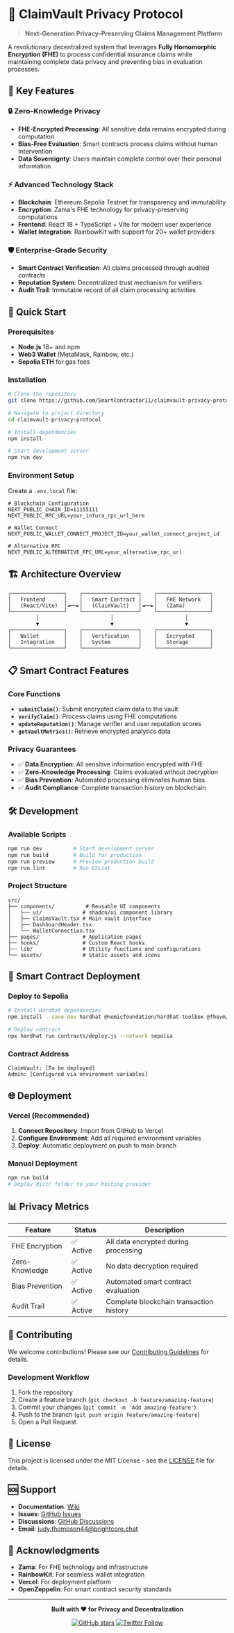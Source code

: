 # 🔐 ClaimVault Privacy Protocol

> **Next-Generation Privacy-Preserving Claims Management Platform**

A revolutionary decentralized system that leverages **Fully Homomorphic Encryption (FHE)** to process confidential insurance claims while maintaining complete data privacy and preventing bias in evaluation processes.

## 🌟 Key Features

### 🔒 **Zero-Knowledge Privacy**
- **FHE-Encrypted Processing**: All sensitive data remains encrypted during computation
- **Bias-Free Evaluation**: Smart contracts process claims without human intervention
- **Data Sovereignty**: Users maintain complete control over their personal information

### ⚡ **Advanced Technology Stack**
- **Blockchain**: Ethereum Sepolia Testnet for transparency and immutability
- **Encryption**: Zama's FHE technology for privacy-preserving computations
- **Frontend**: React 18 + TypeScript + Vite for modern user experience
- **Wallet Integration**: RainbowKit with support for 20+ wallet providers

### 🛡️ **Enterprise-Grade Security**
- **Smart Contract Verification**: All claims processed through audited contracts
- **Reputation System**: Decentralized trust mechanism for verifiers
- **Audit Trail**: Immutable record of all claim processing activities

## 🚀 Quick Start

### Prerequisites
- **Node.js** 18+ and npm
- **Web3 Wallet** (MetaMask, Rainbow, etc.)
- **Sepolia ETH** for gas fees

### Installation

```bash
# Clone the repository
git clone https://github.com/SmartContractor11/claimvault-privacy-protocol.git

# Navigate to project directory
cd claimvault-privacy-protocol

# Install dependencies
npm install

# Start development server
npm run dev
```

### Environment Setup

Create a `.env.local` file:

```env
# Blockchain Configuration
NEXT_PUBLIC_CHAIN_ID=11155111
NEXT_PUBLIC_RPC_URL=your_infura_rpc_url_here

# Wallet Connect
NEXT_PUBLIC_WALLET_CONNECT_PROJECT_ID=your_wallet_connect_project_id

# Alternative RPC
NEXT_PUBLIC_ALTERNATIVE_RPC_URL=your_alternative_rpc_url
```

## 🏗️ Architecture Overview

```
┌─────────────────┐    ┌──────────────────┐    ┌─────────────────┐
│   Frontend      │    │   Smart Contract │    │   FHE Network   │
│   (React/Vite)  │◄──►│   (ClaimVault)   │◄──►│   (Zama)        │
└─────────────────┘    └──────────────────┘    └─────────────────┘
         │                       │                       │
         ▼                       ▼                       ▼
┌─────────────────┐    ┌──────────────────┐    ┌─────────────────┐
│   Wallet        │    │   Verification   │    │   Encrypted     │
│   Integration   │    │   System         │    │   Storage       │
└─────────────────┘    └──────────────────┘    └─────────────────┘
```

## 📋 Smart Contract Features

### Core Functions
- **`submitClaim()`**: Submit encrypted claim data to the vault
- **`verifyClaim()`**: Process claims using FHE computations
- **`updateReputation()`**: Manage verifier and user reputation scores
- **`getVaultMetrics()`**: Retrieve encrypted analytics data

### Privacy Guarantees
- ✅ **Data Encryption**: All sensitive information encrypted with FHE
- ✅ **Zero-Knowledge Processing**: Claims evaluated without decryption
- ✅ **Bias Prevention**: Automated processing eliminates human bias
- ✅ **Audit Compliance**: Complete transaction history on blockchain

## 🛠️ Development

### Available Scripts
```bash
npm run dev          # Start development server
npm run build        # Build for production
npm run preview      # Preview production build
npm run lint         # Run ESLint
```

### Project Structure
```
src/
├── components/          # Reusable UI components
│   ├── ui/             # shadcn/ui component library
│   ├── ClaimsVault.tsx # Main vault interface
│   ├── DashboardHeader.tsx
│   └── WalletConnection.tsx
├── pages/              # Application pages
├── hooks/              # Custom React hooks
├── lib/                # Utility functions and configurations
└── assets/             # Static assets and icons
```

## 🔧 Smart Contract Deployment

### Deploy to Sepolia
```bash
# Install Hardhat dependencies
npm install --save-dev hardhat @nomicfoundation/hardhat-toolbox @fhevm/hardhat

# Deploy contract
npx hardhat run contracts/deploy.js --network sepolia
```

### Contract Address
```
ClaimVault: [To be deployed]
Admin: [Configured via environment variables]
```

## 🌐 Deployment

### Vercel (Recommended)
1. **Connect Repository**: Import from GitHub to Vercel
2. **Configure Environment**: Add all required environment variables
3. **Deploy**: Automatic deployment on push to main branch

### Manual Deployment
```bash
npm run build
# Deploy dist/ folder to your hosting provider
```

## 📊 Privacy Metrics

| Feature | Status | Description |
|---------|--------|-------------|
| FHE Encryption | ✅ Active | All data encrypted during processing |
| Zero-Knowledge | ✅ Active | No data decryption required |
| Bias Prevention | ✅ Active | Automated smart contract evaluation |
| Audit Trail | ✅ Active | Complete blockchain transaction history |

## 🤝 Contributing

We welcome contributions! Please see our [Contributing Guidelines](CONTRIBUTING.md) for details.

### Development Workflow
1. Fork the repository
2. Create a feature branch (`git checkout -b feature/amazing-feature`)
3. Commit your changes (`git commit -m 'Add amazing feature'`)
4. Push to the branch (`git push origin feature/amazing-feature`)
5. Open a Pull Request

## 📄 License

This project is licensed under the MIT License - see the [LICENSE](LICENSE) file for details.

## 🆘 Support

- **Documentation**: [Wiki](https://github.com/SmartContractor11/claimvault-privacy-protocol/wiki)
- **Issues**: [GitHub Issues](https://github.com/SmartContractor11/claimvault-privacy-protocol/issues)
- **Discussions**: [GitHub Discussions](https://github.com/SmartContractor11/claimvault-privacy-protocol/discussions)
- **Email**: judy.thompson44@brightcore.chat

## 🙏 Acknowledgments

- **Zama**: For FHE technology and infrastructure
- **RainbowKit**: For seamless wallet integration
- **Vercel**: For deployment platform
- **OpenZeppelin**: For smart contract security standards

---

<div align="center">

**Built with ❤️ for Privacy and Decentralization**

[![GitHub stars](https://img.shields.io/github/stars/SmartContractor11/claimvault-privacy-protocol?style=social)](https://github.com/SmartContractor11/claimvault-privacy-protocol)
[![Twitter Follow](https://img.shields.io/twitter/follow/SmartContractor11?style=social)](https://twitter.com/SmartContractor11)

</div>